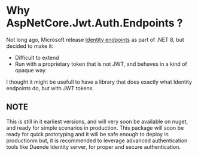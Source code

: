 ﻿# Why AspNetCore.Jwt.Auth.Endpoints ?

Not long ago, Microsoft release [Identity endpoints](https://learn.microsoft.com/en-us/aspnet/core/security/authentication/identity-api-authorization?view=aspnetcore-9.0) as part of .NET 8, but 
decided to make it:
- Difficult to extend
- Run with a proprietary token that is not JWT, and behaves in a kind of opaque way.

I thought it might be usefull to have a library that does exactly what Identity endpoints do, but with JWT tokens.

## NOTE
This is still in it earliest versions, and will very soon be available on nuget, and ready for simple scenarios in production.
This package will soon be ready for quick prototyping and it will be safe enough to deploy in productionm but,
it is recommended to leverage advanced authentication tools like Duende Identity server, for proper and secure authentication.
